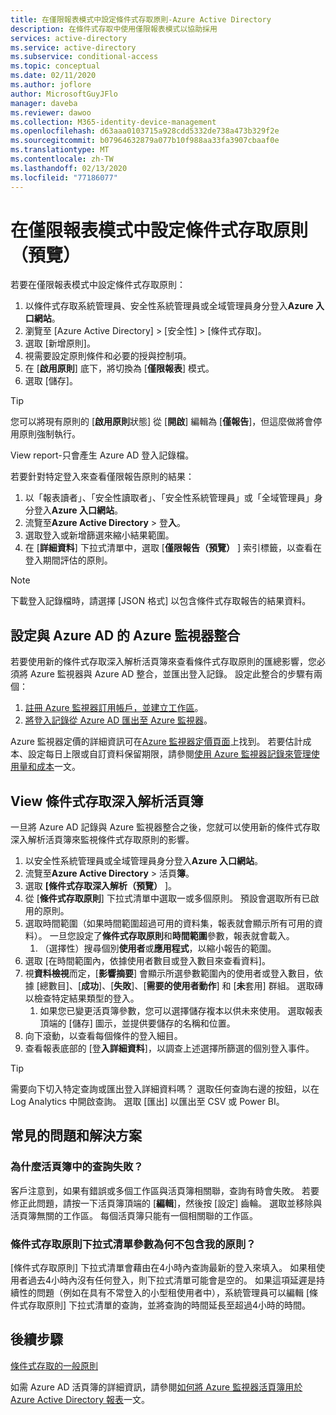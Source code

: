 ```yaml
---
title: 在僅限報表模式中設定條件式存取原則-Azure Active Directory
description: 在條件式存取中使用僅限報表模式以協助採用
services: active-directory
ms.service: active-directory
ms.subservice: conditional-access
ms.topic: conceptual
ms.date: 02/11/2020
ms.author: joflore
author: MicrosoftGuyJFlo
manager: daveba
ms.reviewer: dawoo
ms.collection: M365-identity-device-management
ms.openlocfilehash: d63aaa0103715a928cdd5332de738a473b329f2e
ms.sourcegitcommit: b07964632879a077b10f988aa33fa3907cbaaf0e
ms.translationtype: MT
ms.contentlocale: zh-TW
ms.lasthandoff: 02/13/2020
ms.locfileid: "77186077"
---
```

# <a name="configure-a-conditional-access-policy-in-report-only-mode-preview"></a>在僅限報表模式中設定條件式存取原則（預覽）

若要在僅限報表模式中設定條件式存取原則：

1. 以條件式存取系統管理員、安全性系統管理員或全域管理員身分登入**Azure 入口網站**。
1. 瀏覽至 [Azure Active Directory] > [安全性] > [條件式存取]。
1. 選取 [新增原則]。
1. 視需要設定原則條件和必要的授與控制項。
1. 在 [**啟用原則**] 底下，將切換為 [**僅限報表**] 模式。
1. 選取 [儲存]。

> [!TIP]
> 您可以將現有原則的 [**啟用原則**狀態] 從 [**開啟**] 編輯為 [**僅報告**]，但這麼做將會停用原則強制執行。 

View report-只會產生 Azure AD 登入記錄檔。

若要針對特定登入來查看僅限報告原則的結果：

1. 以「報表讀者」、「安全性讀取者」、「安全性系統管理員」或「全域管理員」身分登入**Azure 入口網站**。
1. 流覽至**Azure Active Directory** > 登**入**。
1. 選取登入或新增篩選來縮小結果範圍。
1. 在 [**詳細資料**] 下拉式清單中，選取 [**僅限報告（預覽）** ] 索引標籤，以查看在登入期間評估的原則。

> [!NOTE]
> 下載登入記錄檔時，請選擇 [JSON 格式] 以包含條件式存取報告的結果資料。

## <a name="set-up-azure-monitor-integration-with-azure-ad"></a>設定與 Azure AD 的 Azure 監視器整合

若要使用新的條件式存取深入解析活頁簿來查看條件式存取原則的匯總影響，您必須將 Azure 監視器與 Azure AD 整合，並匯出登入記錄。 設定此整合的步驟有兩個： 

1. [註冊 Azure 監視器訂用帳戶，並建立工作區](https://docs.microsoft.com/azure/azure-monitor/learn/quick-create-workspace)。
1. [將登入記錄從 Azure AD 匯出至 Azure 監視器](https://docs.microsoft.com/azure/active-directory/reports-monitoring/howto-integrate-activity-logs-with-log-analytics)。

Azure 監視器定價的詳細資訊可在[Azure 監視器定價頁面](https://azure.microsoft.com/pricing/details/monitor/)上找到。 若要估計成本、設定每日上限或自訂資料保留期限，請參閱[使用 Azure 監視器記錄來管理使用量和成本](../../azure-monitor/platform/manage-cost-storage.md#estimating-the-costs-to-manage-your-environment)一文。

## <a name="view-conditional-access-insights-workbook"></a>View 條件式存取深入解析活頁簿

一旦將 Azure AD 記錄與 Azure 監視器整合之後，您就可以使用新的條件式存取深入解析活頁簿來監視條件式存取原則的影響。

1. 以安全性系統管理員或全域管理員身分登入**Azure 入口網站**。
1. 流覽至**Azure Active Directory** > 活頁**簿**。
1. 選取 **[條件式存取深入解析（預覽）** ]。
1. 從 [**條件式存取原則**] 下拉式清單中選取一或多個原則。 預設會選取所有已啟用的原則。
1. 選取時間範圍（如果時間範圍超過可用的資料集，報表就會顯示所有可用的資料）。 一旦您設定了**條件式存取原則**和**時間範圍**參數，報表就會載入。
   1. （選擇性）搜尋個別**使用者**或**應用程式**，以縮小報告的範圍。
1. 選取 [在時間範圍內，依據使用者數目或登入數目來查看資料]。
1. 視**資料檢視**而定，[**影響摘要**] 會顯示所選參數範圍內的使用者或登入數目，依據 [總數目]、[**成功**]、[**失敗**]、[**需要的使用者動作**] 和 [**未**套用] 群組。 選取磚以檢查特定結果類型的登入。 
   1. 如果您已變更活頁簿參數，您可以選擇儲存複本以供未來使用。 選取報表頂端的 [儲存] 圖示，並提供要儲存的名稱和位置。
1. 向下滾動，以查看每個條件的登入細目。
1. 查看報表底部的 [登**入詳細資料**]，以調查上述選擇所篩選的個別登入事件。

> [!TIP] 
> 需要向下切入特定查詢或匯出登入詳細資料嗎？ 選取任何查詢右邊的按鈕，以在 Log Analytics 中開啟查詢。 選取 [匯出] 以匯出至 CSV 或 Power BI。

## <a name="common-problems-and-solutions"></a>常見的問題和解決方案

### <a name="why-are-the-queries-in-the-workbook-failing"></a>為什麼活頁簿中的查詢失敗？

客戶注意到，如果有錯誤或多個工作區與活頁簿相關聯，查詢有時會失敗。 若要修正此問題，請按一下活頁簿頂端的 [**編輯**]，然後按 [設定] 齒輪。 選取並移除與活頁簿無關的工作區。 每個活頁簿只能有一個相關聯的工作區。

### <a name="why-doesnt-the-conditional-access-policies-dropdown-parameter-contain-my-policies"></a>條件式存取原則下拉式清單參數為何不包含我的原則？

[條件式存取原則] 下拉式清單會藉由在4小時內查詢最新的登入來填入。 如果租使用者過去4小時內沒有任何登入，則下拉式清單可能會是空的。 如果這項延遲是持續性的問題（例如在具有不常登入的小型租使用者中），系統管理員可以編輯 [條件式存取原則] 下拉式清單的查詢，並將查詢的時間延長至超過4小時的時間。

## <a name="next-steps"></a>後續步驟

[條件式存取的一般原則](concept-conditional-access-policy-common.md)

如需 Azure AD 活頁簿的詳細資訊，請參閱[如何將 Azure 監視器活頁簿用於 Azure Active Directory 報表](../reports-monitoring/howto-use-azure-monitor-workbooks.md)一文。
